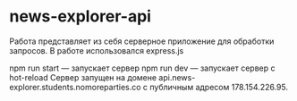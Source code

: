 # news-explorer-api

Работа представляет из себя серверное приложение для обработки запросов. В работе использовался express.js

npm run start — запускает сервер npm run dev — запускает сервер с hot-reload Сервер запущен на домене api.news-explorer.students.nomoreparties.co с публичным адресом 178.154.226.95. 
